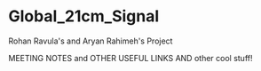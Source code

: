 # Global_21cm_Signal
Rohan Ravula's and Aryan Rahimeh's Project

MEETING NOTES and OTHER USEFUL LINKS AND other cool stuff!
